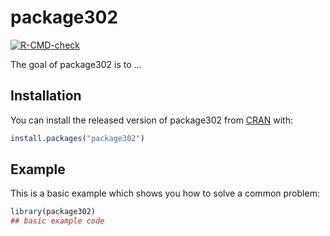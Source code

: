 
# package302

<!-- badges: start -->
[![R-CMD-check](https://github.com/vanessaaaay/package302/workflows/R-CMD-check/badge.svg)](https://github.com/vanessaaaay/package302/actions)
<!-- badges: end -->

The goal of package302 is to ...

## Installation

You can install the released version of package302 from [CRAN](https://CRAN.R-project.org) with:

``` r
install.packages("package302")
```

## Example

This is a basic example which shows you how to solve a common problem:

``` r
library(package302)
## basic example code
```


